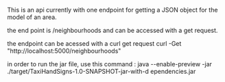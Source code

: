 This is an api currently with one endpoint for getting a JSON object for the model of an area.

the end point is /neighbourhoods and can be accessed with a get request.

the endpoint can be acessed with a curl get request curl -Get "http://localhost:5000/neighbourhoods"


in order to run the jar file, use this command : java --enable-preview -jar ./target/TaxiHandSigns-1.0-SNAPSHOT-jar-with-d
ependencies.jar
